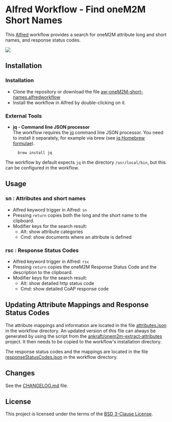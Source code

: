 # Alfred Workflow - Find oneM2M Short Names 

This [Alfred][alfred] workflow provides a search for oneM2M attribute long and short names, and response status codes.

![][workflow-gif]
## Installation

### Installation

- Clone the repository or download the file [aw-oneM2M-short-names.alfredworkflow][workflow]
- Install the workflow in Alfred by double-clicking on it.


### External Tools
- **jq - Command line JSON processor**  
The workflow requires the [jq][jq] command line JSON processor. You need to install it separately, for example via brew (see [jq Homebrew formulae][jq-brew]).

    	brew install jq

The workflow by default expects ```jq``` in the directory ```/usr/local/bin```, but this can be configured in the workflow.


## Usage

### sn : Attributes and short names
- Alfred keyword trigger in Alfred: ```sn```
- Pressing ```return``` copies both the long and the short name to the clipboard.
- Modifier keys for the search result:
	- Alt: show attribute categories
	- Cmd: show documents where an attribute is defined

### rsc : Response Status Codes
- Alfred keyword trigger in Alfred: ```rsc```
- Pressing ```return``` copies the oneM2M Response Status Code and the description to the clipboard.
- Modifier keys for the search result:
	- Alt: show detailed http status code
	- Cmd: show detailed CoAP response code


## Updating Attribute Mappings and Response Status Codes

The attribute mappings and information are located in the file [attributes.json][attributes] in the workflow directory. An updated version of this file can always be generated by using the script from the [ankraft/onem2m-extract-attributes][onem2m-extract-attributes] project. It then needs to be copied to the workflow's installation directory.

The response status codes and the mappings are located in the file [responseStatusCodes.json][responseStatusCodes] in the workflow directory.


## Changes

See the [CHANGELOG.md][changelog] file.


## License
This project is licensed under the terms of the [BSD 3-Clause License][bsd-3-clause].


[bsd-3-clause]: https://opensource.org/licenses/BSD-3-Clause

[alfred]: https://www.alfredapp.com
[attributes]: src/attributes.json
[changelog]: CHANGELOG.md
[jq]: https://stedolan.github.io/jq/
[jq-brew]: https://formulae.brew.sh/formula/jq
[onem2m-extract-attributes]:https://github.com/ankraft/onem2m-extract-attributes
[responseStatusCodes]: src/responseStatusCodes.json
[workflow]: aw-oneM2M-short-names.alfredworkflow
[workflow-gif]: workflow.gif